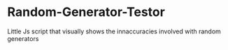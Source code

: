 # Random-Generator-Testor
Little Js script that visually shows the innaccuracies involved with random generators
